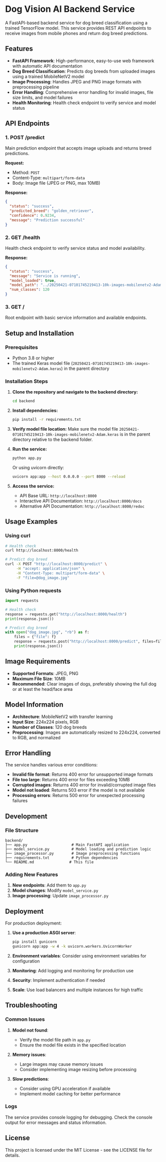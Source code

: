 # Dog Vision AI Backend Service

A FastAPI-based backend service for dog breed classification using a trained TensorFlow model. This service provides REST API endpoints to receive images from mobile phones and return dog breed predictions.

## Features

- **FastAPI Framework**: High-performance, easy-to-use web framework with automatic API documentation
- **Dog Breed Classification**: Predicts dog breeds from uploaded images using a trained MobileNetV2 model
- **Image Processing**: Handles JPEG and PNG image formats with preprocessing pipeline
- **Error Handling**: Comprehensive error handling for invalid images, file size limits, and model failures
- **Health Monitoring**: Health check endpoint to verify service and model status

## API Endpoints

### 1. POST /predict
Main prediction endpoint that accepts image uploads and returns breed predictions.

**Request:**
- Method: `POST`
- Content-Type: `multipart/form-data`
- Body: Image file (JPEG or PNG, max 10MB)

**Response:**
```json
{
  "status": "success",
  "predicted_breed": "golden_retriever",
  "confidence": 0.9234,
  "message": "Prediction successful"
}
```

### 2. GET /health
Health check endpoint to verify service status and model availability.

**Response:**
```json
{
  "status": "success",
  "message": "Service is running",
  "model_loaded": true,
  "model_path": "../20250421-07101745219413-10k-images-mobilenetv2-Adam.keras",
  "num_classes": 120
}
```

### 3. GET /
Root endpoint with basic service information and available endpoints.

## Setup and Installation

### Prerequisites
- Python 3.8 or higher
- The trained Keras model file (`20250421-07101745219413-10k-images-mobilenetv2-Adam.keras`) in the parent directory

### Installation Steps

1. **Clone the repository and navigate to the backend directory:**
   ```bash
   cd backend
   ```

2. **Install dependencies:**
   ```bash
   pip install -r requirements.txt
   ```

3. **Verify model file location:**
   Make sure the model file `20250421-07101745219413-10k-images-mobilenetv2-Adam.keras` is in the parent directory relative to the backend folder.

4. **Run the service:**
   ```bash
   python app.py
   ```
   
   Or using uvicorn directly:
   ```bash
   uvicorn app:app --host 0.0.0.0 --port 8000 --reload
   ```

5. **Access the service:**
   - API Base URL: `http://localhost:8000`
   - Interactive API Documentation: `http://localhost:8000/docs`
   - Alternative API Documentation: `http://localhost:8000/redoc`

## Usage Examples

### Using curl
```bash
# Health check
curl http://localhost:8000/health

# Predict dog breed
curl -X POST "http://localhost:8000/predict" \
     -H "accept: application/json" \
     -H "Content-Type: multipart/form-data" \
     -F "file=@dog_image.jpg"
```

### Using Python requests
```python
import requests

# Health check
response = requests.get("http://localhost:8000/health")
print(response.json())

# Predict dog breed
with open("dog_image.jpg", "rb") as f:
    files = {"file": f}
    response = requests.post("http://localhost:8000/predict", files=files)
    print(response.json())
```

## Image Requirements

- **Supported Formats**: JPEG, PNG
- **Maximum File Size**: 10MB
- **Recommended**: Clear images of dogs, preferably showing the full dog or at least the head/face area

## Model Information

- **Architecture**: MobileNetV2 with transfer learning
- **Input Size**: 224x224 pixels, RGB
- **Number of Classes**: 120 dog breeds
- **Preprocessing**: Images are automatically resized to 224x224, converted to RGB, and normalized

## Error Handling

The service handles various error conditions:

- **Invalid file format**: Returns 400 error for unsupported image formats
- **File too large**: Returns 400 error for files exceeding 10MB
- **Corrupted images**: Returns 400 error for invalid/corrupted image files
- **Model not loaded**: Returns 503 error if the model is not available
- **Processing errors**: Returns 500 error for unexpected processing failures

## Development

### File Structure
```
backend/
├── app.py                    # Main FastAPI application
├── model_service.py          # Model loading and prediction logic
├── image_processor.py        # Image preprocessing functions
├── requirements.txt          # Python dependencies
└── README.md                # This file
```

### Adding New Features
1. **New endpoints**: Add them to `app.py`
2. **Model changes**: Modify `model_service.py`
3. **Image processing**: Update `image_processor.py`

## Deployment

For production deployment:

1. **Use a production ASGI server**:
   ```bash
   pip install gunicorn
   gunicorn app:app -w 4 -k uvicorn.workers.UvicornWorker
   ```

2. **Environment variables**: Consider using environment variables for configuration
3. **Monitoring**: Add logging and monitoring for production use
4. **Security**: Implement authentication if needed
5. **Scale**: Use load balancers and multiple instances for high traffic

## Troubleshooting

### Common Issues

1. **Model not found**:
   - Verify the model file path in `app.py`
   - Ensure the model file exists in the specified location

2. **Memory issues**:
   - Large images may cause memory issues
   - Consider implementing image resizing before processing

3. **Slow predictions**:
   - Consider using GPU acceleration if available
   - Implement model caching for better performance

### Logs
The service provides console logging for debugging. Check the console output for error messages and status information.

## License

This project is licensed under the MIT License - see the LICENSE file for details.